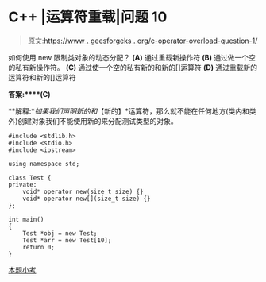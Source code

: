 # C++ |运算符重载|问题 10

> 原文:[https://www . geesforgeks . org/c-operator-overload-question-1/](https://www.geeksforgeeks.org/c-operator-overloading-question-1/)

如何使用 new 限制类对象的动态分配？
**(A)** 通过重载新操作符
**(B)** 通过做一个空的私有新操作符。
**(C)** 通过使一个空的私有新的和新的[]运算符
**(D)** 通过重载新的运算符和新的[]运算符

**答案:****(C)**

**解释:**如果我们声明*新的*和*【新的】*运算符，那么就不能在任何地方(类内和类外)创建对象我们不能使用新的来分配测试类型的对象。

```
#include <stdlib.h>
#include <stdio.h>
#include <iostream>

using namespace std;

class Test {
private:
    void* operator new(size_t size) {}
    void* operator new[](size_t size) {}
};

int main()
{
    Test *obj = new Test;
    Test *arr = new Test[10];
    return 0;
}

```

[本题小考](https://www.geeksforgeeks.org/quiz-corner-gq/)